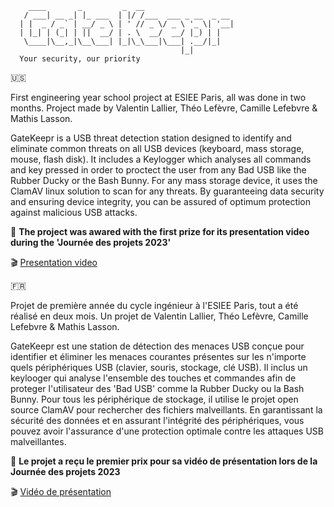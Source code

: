 
```
    ____       _         _  __                    
   / ___| __ _| |_ ___  | |/ /___  ___ _ __  _ __ 
  | |  _ / _` | __/ _ \ | ' // _ \/ _ \ '_ \| '__|
  | |_| | (_| | ||  __/ | . \  __/  __/ |_) | |   
   \____|\__,_|\__\___| |_|\_\___|\___| .__/|_|   
                                      |_|         
  Your security, our priority  
```


:us:

First engineering year school project at ESIEE Paris, all was done in two months. Project made by Valentin Lallier, Théo Lefèvre, Camille Lefebvre & Mathis Lasson. 

GateKeepr is a USB threat detection station designed to identify and eliminate common threats on all USB devices (keyboard, mass storage, mouse, flash disk). It includes a Keylogger which analyses all commands and key pressed in order to proctect the user from any Bad USB like the Rubber Ducky or the Bash Bunny. For any mass storage device, it uses the ClamAV linux solution to scan for any threats. By guaranteeing data security and ensuring device integrity, you can be assured of optimum protection against malicious USB attacks.

:1st_place_medal: **The project was awared with the first prize for its presentation video during the 'Journée des projets 2023'**

:clapper: [Presentation video](https://www.youtube.com/watch?v=ST22Cu-a1sA)

:fr:

Projet de première année du cycle ingénieur à l'ESIEE Paris, tout a été réalisé en deux mois. Un projet de Valentin Lallier, Théo Lefèvre, Camille Lefebvre & Mathis Lasson. 

GateKeepr est une station de détection des menaces USB conçue pour identifier et éliminer les menaces courantes présentes sur les n'importe quels périphériques USB (clavier, souris, stockage, clé USB). Il inclus un keylooger qui analyse l'ensemble des touches et commandes afin de proteger l'utilisateur des 'Bad USB' comme la Rubber Ducky ou la Bash Bunny. Pour tous les périphérique de stockage, il utilise le projet open source ClamAV pour rechercher des fichiers malveillants. En garantissant la sécurité des données et en assurant l'intégrité des périphériques, vous pouvez avoir l'assurance d'une protection optimale contre les attaques USB malveillantes. 

:1st_place_medal: **Le projet a reçu le premier prix pour sa vidéo de présentation lors de la Journée des projets 2023**

:clapper: [Vidéo de présentation](https://www.youtube.com/watch?v=ST22Cu-a1sA)



